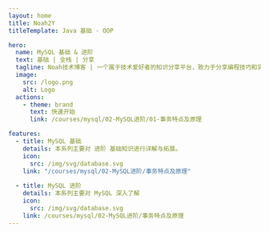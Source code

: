 ```yaml
---
layout: home
title: Noah2Y
titleTemplate: Java 基础 - OOP

hero:
  name: MySQL 基础 & 进阶
  text: 基础 | 全栈 | 分享
  tagline: Noah技术博客 | 一个属于技术爱好者的知识分享平台，致力于分享编程技巧和实用的开发经验
  image:
    src: /logo.png
    alt: Logo
  actions:
    - theme: brand
      text: 快速开始
      link: /courses/mysql/02-MySQL进阶/01-事务特点及原理

features:
  - title: MySQL 基础
    details: 本系列主要对 进阶 基础知识进行详解与拓展。
    icon:
      src: /img/svg/database.svg
    link: "/courses/mysql/02-MySQL进阶/事务特点及原理"
    
  - title: MySQL 进阶
    details: 本系列主要对 MySQL 深入了解
    icon:
      src: /img/svg/database.svg
    link: /courses/mysql/02-MySQL进阶/事务特点及原理
---
```

